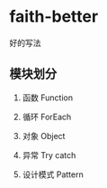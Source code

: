 # faith-better
好的写法

## 模块划分
1. 函数 Function

2. 循环 ForEach

3. 对象 Object

4. 异常 Try catch

5. 设计模式 Pattern
